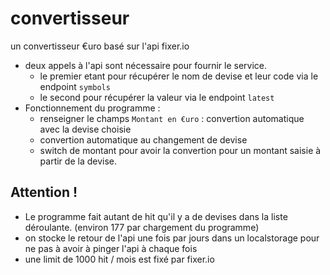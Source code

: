 # convertisseur
un convertisseur €uro basé sur l'api fixer.io
- deux appels à l'api sont nécessaire pour fournir le service.
    - le premier etant pour récupérer le nom de devise et leur code via le endpoint `symbols`
    - le second pour récupérer la valeur via le endpoint `latest`
- Fonctionnement du programme :
    - renseigner le champs `Montant en €uro`  : convertion automatique avec la devise choisie
    - convertion automatique au changement de devise
    - switch de montant pour avoir la convertion pour un montant saisie à partir de la devise.
## Attention ! ##
- Le programme fait autant de hit qu'il y a de devises dans la liste déroulante. (environ 177 par chargement du programme)
- on stocke le retour de l'api une fois par jours dans un localstorage pour ne pas à avoir à pinger l'api à chaque fois
- une limit de 1000 hit / mois est fixé par fixer.io
